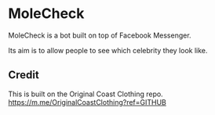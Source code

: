 # MoleCheck

MoleCheck is a bot built on top of Facebook Messenger.

Its aim is to allow people to see which celebrity they look like.

## Credit

This is built on the Original Coast Clothing repo.
https://m.me/OriginalCoastClothing?ref=GITHUB